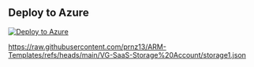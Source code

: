 ## Deploy to Azure

[![Deploy to Azure](https://aka.ms/deploytoazurebutton)](https://portal.azure.com/#create/Microsoft.Template/uri/https%3A%2F%2Fraw.githubusercontent.com%2Fprnz13%2FARM-Templates%2Fmain%2FVG-SaaS-Storage%2520Account%2Fstorage1.json)




https://raw.githubusercontent.com/prnz13/ARM-Templates/refs/heads/main/VG-SaaS-Storage%20Account/storage1.json


